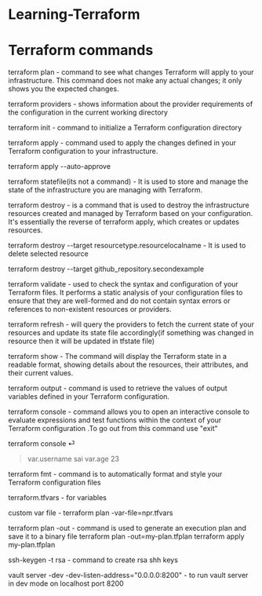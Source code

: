 # Learning-Terraform

# Terraform commands

terraform plan - command to see what changes Terraform will apply to your infrastructure. This command does not make any actual changes; it only shows you the expected changes.

terraform providers - shows information about the provider requirements of the configuration in the current working directory


terraform init - command to initialize a Terraform configuration directory

terraform apply - command used to apply the changes defined in your Terraform configuration to your infrastructure. 

terraform apply --auto-approve

terraform statefile(its not a command) -  It is used to store and manage the state of the infrastructure you are managing with Terraform. 

terraform destroy  - is a command that is used to destroy the infrastructure resources created and managed by Terraform based on your configuration. It's essentially the reverse of terraform apply, which creates or updates resources. 

terraform destroy --target resourcetype.resourcelocalname - It is used to delete selected resource 

terraform destroy --target github_repository.secondexample 

terraform validate   - used to check the syntax and configuration of your Terraform files. It performs a static analysis of your configuration files to ensure that they are well-formed and do not contain syntax errors or references to non-existent resources or providers.

terraform refresh      - will query the providers to fetch the current state of your resources and update its state file accordingly(if something was changed in resource then it will be updated in tfstate file)

terraform show       -  The command will display the Terraform state in a readable format, showing details about the resources, their attributes, and their current values.

terraform output  - command is used to retrieve the values of output variables defined in your Terraform configuration. 


terraform console   - command allows you to open an interactive console to evaluate expressions and test functions within the context of your Terraform configuration .To go out from this command use "exit"

terraform console ⏎
>var.username
sai
>var.age
23

terraform fmt   -   command is to automatically format and style your Terraform configuration files

terraform.tfvars   - for variables

custom var file - terraform plan -var-file=npr.tfvars

terraform plan -out    - command is used to generate an execution plan and save it to a binary file
terraform plan -out=my-plan.tfplan
terraform apply my-plan.tfplan

ssh-keygen -t rsa   - command to create rsa shh keys

vault server -dev -dev-listen-address="0.0.0.0:8200"   - to run vault server in dev mode on localhost port 8200

